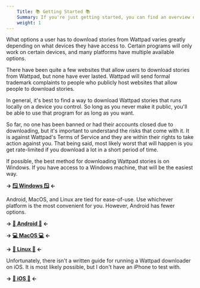 ```yaml
---
    Title: 📚 Getting Started 📚
    Summary: If you're just getting started, you can find an overview of your options here.
    weight: 1
---
```


What options a user has to download stories from Wattpad varies greatly depending on what devices they have access to. Certain programs will only work on certain devices, and many platforms have multiple available options.

There have been quite a few websites that allow users to download stories from Wattpad, but none have ever lasted. Wattpad will send formal trademark complaints to people who publicly host websites that allow people to download stories.

In general, it's best to find a way to download Wattpad stories that runs locally on a device you control. So long as you never make it public, you'll be able to use that program for as long as you want.

So far, no one has been banned or had their accounts closed due to downloading, but it's important to understand the risks that come with it. It is against Wattpad's Terms of Service and they are within their rights to take action against you. That being said, most likely worst that will happen is you get rate-limited if you download a lot in a short period of time.

If possible, the best method for downloading Wattpad stories is on Windows. If you have access to a Windows machine, that will be the easiest way.

**-> [🪟 Windows 🪟](/posts/windows) <-**

Android, MacOS, and Linux are tied for ease-of-use. Use whichever platform is the most convenient for you. However, Android has fewer options.

**-> [🤖 Android 🤖](/posts/android) <-**

**-> [💻 MacOS 💻](/posts/macos) <-**

**-> [🐧 Linux 🐧](/posts/linux) <-**

Unfortunately, there isn't a written guide for running a Wattpad downloader on iOS. It is most likely possible, but I don't have an iPhone to test with.

**-> [🍎 iOS 🍎](/posts/ios) <-**